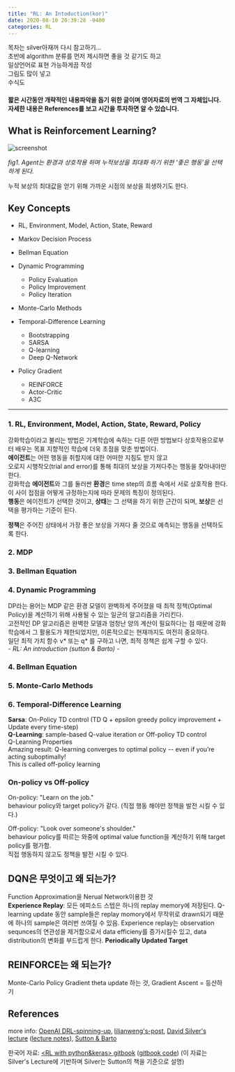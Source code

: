 ```yaml
---
title: "RL: An Intoduction(kor)"
date: 2020-08-10 20:39:28 -0400
categories: RL
---
```

   
목차는 silver아재꺼 다시 참고하기...   
초반에 algorithm 분류를 먼저 제시하면 좋을 것 같기도 하고   
일상언어로 표현 가능하게끔 작성   
그림도 많이 넣고   
수식도   
   
   
#### 짧은 시간동안 개략적인 내용파악을 돕기 위한 글이며 영어자료의 번역 그 자체입니다. 자세한 내용은 References를 보고 시간을 투자하면 알 수 있습니다.

## What is Reinforcement Learning?
![screenshot](https://user-images.githubusercontent.com/67356449/89783369-c7414980-db51-11ea-8db5-317bafab812b.png)

_fig1. Agent는 환경과 상호작용 하며 누적보상을 최대화 하기 위한 '좋은 행동'을 선택하게 된다._   
   
누적 보상의 최대값을 얻기 위해 가까운 시점의 보상을 희생하기도 한다.
   
## Key Concepts
- RL, Environment, Model, Action, State, Reward

- Markov Decision Process

- Bellman Equation

- Dynamic Programming
    - Policy Evaluation
    - Policy Improvement
    - Policy Iteration
    
- Monte-Carlo Methods

- Temporal-Difference Learning
    - Bootstrapping
    - SARSA
    - Q-learning
    - Deep Q-Network

- Policy Gradient
    - REINFORCE
    - Actor-Critic
    - A3C

***
### 1. RL, Environment, Model, Action, State, Reward, Policy
강화학습이라고 불리는 방법은 기계학습에 속하는 다른 어떤 방법보다 상호작용으로부터 배우는 목표 지향적인 학습에 더욱 초점을 맞춘 방법이다.   
**에이전트**는 어떤 행동을 취할지에 대한 어떠한 지침도 받지 않고   
오로지 시행착오(trial and error)를 통해 최대의 보상을 가져다주는 행동을 찾아내야만 한다.   
강화학습 **에이전트**와 그를 둘러싼 **환경**은 time step의 흐름 속에서 서로 상호작용 한다.   
이 사이 접점을 어떻게 규정하는지에 따라 문제의 특징이 정의된다.   
**행동**은 에이전트가 선택한 것이고, **상태**는 그 선택을 하기 위한 근간이 되며, **보상**은 선택을 평가하는 기준이 된다.   
   
**정책**은 주어진 상태에서 가장 좋은 보상을 가져다 줄 것으로 예측되는 행동을 선택하도록 한다.

    
### 2. MDP

### 3. Bellman Equation

### 4. Dynamic Programming
DP라는 용어는 MDP 같은 환경 모델이 완벽하게 주어졌을 때 최적 정책(Optimal Policy)을 계산하기 위해 사용될 수 있는 일군의 알고리즘을 가리킨다.   
고전적인 DP 알고리즘은 완벽한 모델과 엄청난 양의 계산이 필요하다는 점 때문에 강화학습에서 그 활용도가 제한되었지만, 이론적으로는 현재까지도 여전히 중요하다.   
일단 최적 가치 함수 v* 또는 q* 를 구하고 나면, 최적 정책은 쉽게 구할 수 있다.   
_- RL: An introduction (sutton & Barto) -_

### 4. Bellman Equation

### 5. Monte-Carlo Methods

### 6. Temporal-Difference Learning

**Sarsa**: On-Policy TD control (TD Q + epsilon greedy policy improvement + Update every time-step)   
**Q-Learning**: sample-based Q-value iteration or Off-policy TD control   
Q-Learning Properties   
Amazing result: Q-learning converges to optimal policy -- even if you’re acting suboptimally!   
This is called off-policy learning

### On-policy vs Off-policy
On-policy: "Learn on the job."   
behaviour policy와 target policy가 같다. (직접 행동 해야만 정책을 발전 시킬 수 있다.)   
   
Off-policy: "Look over someone's shoulder."   
behaviour policy를 따르는 와중에 optimal value function을 계산하기 위해 target policy를 평가함.   
직접 행동하지 않고도 정책을 발전 시킬 수 있다.   
   
   
## DQN은 무엇이고 왜 되는가?
Function Approximation을 Nerual Network이용한 것   
**Experience Replay**: 모든 에피소드 스텝은 하나의 replay memory에 저장된다. Q-learning update 동안 sample들은
replay momory에서 무작위로 drawn되기 때문에 하나의 sample은 여러번 쓰여질 수 있음. Experience replay는 observation sequnces의 연관성을 제거함으로서 data efficieny를 증가시킬수 있고, data distribution의 변화를 부드럽게 한다.
**Periodically Updated Target**
   
## REINFORCE는 왜 되는가?
Monte-Carlo Policy Gradient
theta update 하는 것, Gradient Ascent = 등산하기 
   
   
   
## References
more info: [OpenAI DRL-spinning-up], [lilianweng's-post], [David Silver's lecture] ([lecture notes]), [Sutton & Barto]

한국어 자료: [<RL with python&keras> gitbook] ([gitbook code])
(이 자료는 Silver's Lecture에 기반하며 Silver는 Sutton의 책을 기준으로 설명)

[OpenAI DRL-spinning-up]: https://spinningup.openai.com/en/latest/index.html
[lilianweng's-post]: https://lilianweng.github.io/lil-log/2018/02/19/a-long-peek-into-reinforcement-learning.html
[David Silver's lecture]: https://www.youtube.com/watch?v=2pWv7GOvuf0&list=PLqYmG7hTraZDM-OYHWgPebj2MfCFzFObQ
[lecture notes]: https://www.davidsilver.uk/teaching/
[Sutton & Barto]: http://incompleteideas.net/book/bookdraft2018mar21.pdf
[<RL with python&keras> gitbook]: https://dnddnjs.gitbook.io/rl/
[gitbook code]: https://github.com/rlcode/reinforcement-learning-kr
